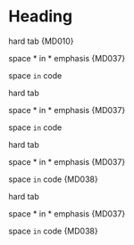 # Heading

hard	tab {MD010}

space * in * emphasis {MD037}

space ` in ` code

<!-- markdownlint-disable no-hard-tabs -->

hard	tab

space * in * emphasis {MD037}

space ` in ` code

<!-- markdownlint-enable no-space-in-code -->

hard	tab

space * in * emphasis {MD037}

space ` in ` code {MD038}

<!-- markdownlint-enable-file no-hard-tabs -->
<!-- markdownlint-disable-file no-space-in-code -->

hard	tab

space * in * emphasis {MD037}

space ` in ` code {MD038}
